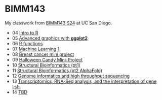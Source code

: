 # BIMM143

My classwork from [BIMM143 S24](https://bioboot.github.io/bimm143_S25/) at UC San Diego.

- 04 [Intro to R](https://github.com/xain7ariq/bimm143_github/blob/main/class04/week04.qmd)
- 05 [Advanced graphics with **ggplot2**]((https://github.com/xain7ariq/bimm143_github/blob/main/class05/week05/class07/class07.qmd))
- 06 [R functions](https://github.com/xain7ariq/bimm143_github/blob/main/class06/class06.md)
- 07 [Machine Learning 1](https://github.com/xain7ariq/bimm143_github/blob/main/class07/class07.md)
- 08 [Breast cancer mini project](https://github.com/xain7ariq/bimm143_github/blob/main/class08/class08.md)
- 09 [Halloween Candy Mini-Project](https://github.com/xain7ariq/bimm143_github/blob/main/class09/class09.md)
- 10 [Structural Bioinformatics (pt1)](https://github.com/xain7ariq/bimm143_github/blob/main/class10/class10.md)
- 11 [Structural Bioinformatics (pt2 AlphaFold)](https://github.com/xain7ariq/bimm143_github/blob/main/class11/class11.md)
- 12 [Genome informatics and high throughput sequencing](https://github.com/xain7ariq/bimm143_github/blob/main/class12/class12.md)
- 13 [Transcriptomics, RNA-Seq analysis, and the interpretation of gene lists](https://github.com/xain7ariq/bimm143_github/blob/main/class13/class13.md)
- 14 [TBD]()
